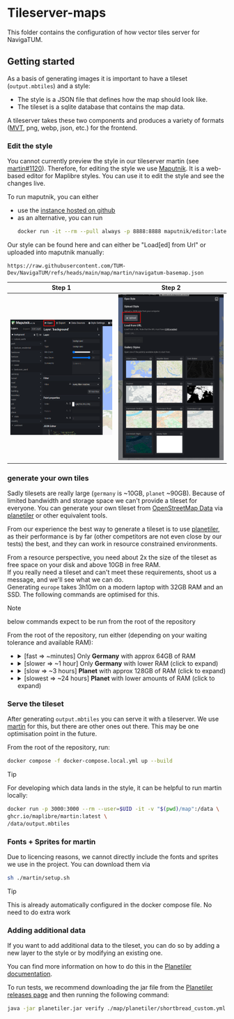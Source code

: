 # Tileserver-maps

This folder contains the configuration of how vector tiles server for NavigaTUM.

## Getting started

As a basis of generating images it is important to have a tileset (`output.mbtiles`) and a style:
- The style is a JSON file that defines how the map should look like.
- The tileset is a sqlite database that contains the map data.

A tileserver takes these two components and produces a variety of
formats ([MVT](https://github.com/mapbox/vector-tile-spec), png, webp, json, etc.) for the frontend.

### Edit the style

You cannot currently preview the style in our tileserver martin
(see [martin#1120](https://github.com/maplibre/martin/issues/1120)).
Therefore, for editing the style we use [Maputnik](https://github.com/maputnik/editor).
It is a web-based editor for Maplibre styles.
You can use it to edit the style and see the changes live.

To run maputnik, you can either

- use the [instance hosted on github](https://maputnik.github.io/)
- as an alternative, you can run
  ```bash
  docker run -it --rm --pull always -p 8888:8888 maputnik/editor:latest
  ```

Our style can be found here and can either be "Load[ed] from Url" or uploaded into maputnik manually:

```
https://raw.githubusercontent.com/TUM-Dev/NavigaTUM/refs/heads/main/map/martin/navigatum-basemap.json
```

| Step 1                                                                                         | Step 2                                                                                              |
|------------------------------------------------------------------------------------------------|-----------------------------------------------------------------------------------------------------|
| ![Where in Maputnik to click to import a style](/resources/documentation/maputnik-import1.png) | ![Where in Maputnik to click then to import a style](/resources/documentation/maputnik-import2.png) |

### generate your own tiles

Sadly tilesets are really large (`germany` is ~10GB, `planet` ~90GB).
Because of limited bandwidth and storage space we can't provide a tileset for everyone.
You can generate your own tileset from [OpenStreetMap Data](https://osmdata.openstreetmap.de/)
via [planetiler](https://github.com/onthegomap/planetiler) or other equivalent tools.

From our experience the best way to generate a tileset is to
use [planetiler](https://github.com/onthegomap/planetiler), as their performance is by far (other competitors are not
even close by our tests) the best, and they can work in resource constrained environments.

From a resource perspective, you need about 2x the size of the tileset as free space on your disk and above 10GB in free
RAM.  
If you really need a tileset and can't meet these requirements, shoot us a message, and we'll see what we can do.  
Generating `europe` takes 3h10m on a modern laptop with 32GB RAM and an SSD. The following commands are optimised for
this.

> [!NOTE]
> below commands expect to be run from the root of the repository

From the root of the repository, run either (depending on your waiting tolerance and available RAM):

- <details><summary>[fast => ~minutes] Only <b>Germany</b> with approx 64GB of RAM</summary>

  ```bash
  docker run --rm --user=$UID -it --pull always \
  -e JAVA_TOOL_OPTIONS="-Xmx54g" -v "$(pwd)/map":/data \
  ghcr.io/onthegomap/planetiler:latest \
  /data/planetiler/shortbread_custom.yml \
  --download --download-threads=10 --download-chunk-size-mb=1000 \
  --free_natural_earth_after_read=true --free_water_polygons_after_read=true --free_lake_centerlines_after_read=true --compress_temp=true \
  --fetch-wikidata --languages=de,en \
  --Xmx54g --nodemap-type=sparsearray --nodemap-storage=ram \
   --area=germany \
   --output=/data/output.mbtiles
  ```

  </details>

- <details><summary>[slower => ~1 hour] Only <b>Germany</b> with lower RAM (click to expand)</summary>

  ```bash
  docker run --rm --user=$UID -it --pull always \
  -e JAVA_TOOL_OPTIONS="-Xmx10g" -v "$(pwd)/map":/data \
  ghcr.io/onthegomap/planetiler:latest \
  /data/planetiler/shortbread_custom.yml \
  --download --download-threads=10 --download-chunk-size-mb=1000 \
  --free_natural_earth_after_read=true --free_water_polygons_after_read=true --free_lake_centerlines_after_read=true --compress_temp=true \
  --fetch-wikidata --languages=de,en \
  --Xmx10g --storage=mmap \
   --area=germany \
   --output=/data/output.mbtiles
  ```

  </details>

- <details><summary>[slow => ~3 hours] <b>Planet</b> with approx 128GB of RAM (click to expand)</summary>

  ```bash
  docker run --rm --user=$UID -it --pull always \
  -e JAVA_TOOL_OPTIONS="-Xmx100g" -v "$(pwd)/map":/data \
  ghcr.io/onthegomap/planetiler:latest \
  /data/planetiler/shortbread_custom.yml \
  --download --download-threads=10 --download-chunk-size-mb=1000 \
  --free_natural_earth_after_read=true --free_water_polygons_after_read=true --free_lake_centerlines_after_read=true --compress_temp=true \
  --fetch-wikidata --languages=de,en \
  --Xmx100g --nodemap-type=sparsearray --nodemap-storage=ram \
  --area=planet --bounds=world \
  --output=/data/output.mbtiles
  ```

  </details>

- <details><summary>[slowest => ~24 hours] <b>Planet</b> with lower amounts of RAM (click to expand)</summary>

  ```bash
  docker run --rm --user=$UID -it --pull always \
  -e JAVA_TOOL_OPTIONS="-Xmx25g" -v "$(pwd)/map":/data \
  ghcr.io/onthegomap/planetiler:latest \
  /data/planetiler/shortbread_custom.yml \
  --download --download-threads=10 --download-chunk-size-mb=1000 \
  --free_natural_earth_after_read=true --free_water_polygons_after_read=true --free_lake_centerlines_after_read=true --compress_temp=true \
  --fetch-wikidata --languages=de,en \
  --Xmx25g --nodemap-type=array --storage=mmap \
  --area=planet --bounds=world \
  --output=/data/output.mbtiles
  ```

  </details>

### Serve the tileset

After generating `output.mbtiles` you can serve it with a tileserver.
We use [martin](https://github.com/maplibre/martin) for this, but there are other ones out there.
This may be one optimisation point in the future.

From the root of the repository, run:

```bash
docker compose -f docker-compose.local.yml up --build
```

> [!TIP]
> For developing which data lands in the style, it can be helpful to run martin locally:
> ```bash
> docker run -p 3000:3000 --rm --user=$UID -it -v "$(pwd)/map":/data \
> ghcr.io/maplibre/martin:latest \
> /data/output.mbtiles
> ```

### Fonts + Sprites for martin

Due to licencing reasons, we cannot directly include the fonts and sprites we use in the project.
You can download them via

```bash
sh ./martin/setup.sh
```

> [!TIP]
> This is already automatically configured in the docker compose file. No need to do extra work

### Adding additional data

If you want to add additional data to the tileset, you can do so by adding a new layer to the style or by modifying an existing one.

You can find more information on how to do this in the [Planetiler documentation](https://github.com/onthegomap/planetiler/tree/main/planetiler-custommap).

To run tests, we recommend downloading the jar file from the [Planetiler releases page](https://github.com/onthegomap/planetiler/releases) and then running the following command:

```bash
java -jar planetiler.jar verify ./map/planetiler/shortbread_custom.yml --watch
```
